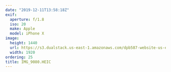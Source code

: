 ```yaml
---
date: "2019-12-11T13:58:18Z"
exif:
  aperture: f/1.8
  iso: 20
  make: Apple
  model: iPhone X
image:
  height: 1440
  url: https://s3.dualstack.us-east-1.amazonaws.com/dpb587-website-us-east-1/asset/gallery/2019-south-america/ab7892f9-8725-7b9a-e02d-c5b05c605bed~1920.jpg
  width: 1920
ordering: 25
title: IMG_9080.HEIC
---
```

